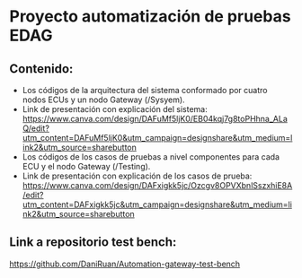 # Proyecto automatización de pruebas EDAG

## Contenido:
- Los códigos de la arquitectura del sistema conformado por cuatro nodos ECUs y un nodo Gateway (/Sysyem).
- Link de presentación con explicación del sistema: https://www.canva.com/design/DAFuMf5ljK0/EB04kqj7g8toPHhna_ALaQ/edit?utm_content=DAFuMf5ljK0&utm_campaign=designshare&utm_medium=link2&utm_source=sharebutton
- Los códigos de los casos de pruebas a nivel componentes para cada ECU y el nodo Gateway (/Testing).
- Link de presentación con explicación de los casos de prueba: https://www.canva.com/design/DAFxigkk5jc/Ozcgv8OPVXbnlSszxhiE8A/edit?utm_content=DAFxigkk5jc&utm_campaign=designshare&utm_medium=link2&utm_source=sharebutton

## Link a repositorio test bench: 
https://github.com/DaniRuan/Automation-gateway-test-bench
